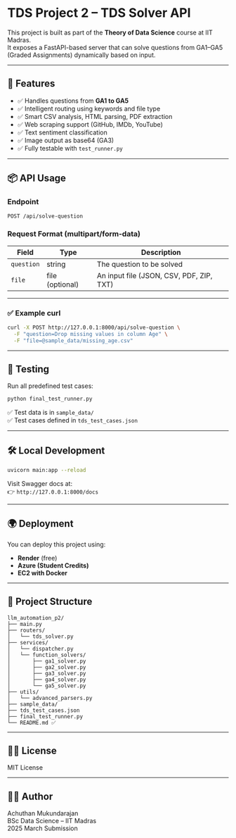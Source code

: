 
# TDS Project 2 – TDS Solver API

This project is built as part of the **Theory of Data Science** course at IIT Madras.  
It exposes a FastAPI-based server that can solve questions from GA1–GA5 (Graded Assignments) dynamically based on input.

---

## 🚀 Features

- ✅ Handles questions from **GA1 to GA5**
- ✅ Intelligent routing using keywords and file type
- ✅ Smart CSV analysis, HTML parsing, PDF extraction
- ✅ Web scraping support (GitHub, IMDb, YouTube)
- ✅ Text sentiment classification
- ✅ Image output as base64 (GA3)
- ✅ Fully testable with `test_runner.py`

---

## 📦 API Usage

### Endpoint
```http
POST /api/solve-question
```

### Request Format (multipart/form-data)
| Field | Type   | Description |
|-------|--------|-------------|
| `question` | string | The question to be solved |
| `file`     | file (optional) | An input file (JSON, CSV, PDF, ZIP, TXT) |

---

### ✅ Example curl
```bash
curl -X POST http://127.0.0.1:8000/api/solve-question \
  -F "question=Drop missing values in column Age" \
  -F "file=@sample_data/missing_age.csv"
```

---

## 🧪 Testing

Run all predefined test cases:

```bash
python final_test_runner.py
```

✅ Test data is in `sample_data/`  
✅ Test cases defined in `tds_test_cases.json`

---

## 🛠 Local Development

```bash
uvicorn main:app --reload
```

Visit Swagger docs at:  
👉 `http://127.0.0.1:8000/docs`

---

## 🌍 Deployment

You can deploy this project using:
- **Render** (free)
- **Azure (Student Credits)**
- **EC2 with Docker**

---

## 📁 Project Structure

```
llm_automation_p2/
├── main.py
├── routers/
│   └── tds_solver.py
├── services/
│   └── dispatcher.py
│   └── function_solvers/
│       ├── ga1_solver.py
│       ├── ga2_solver.py
│       ├── ga3_solver.py
│       ├── ga4_solver.py
│       └── ga5_solver.py
├── utils/
│   └── advanced_parsers.py
├── sample_data/
├── tds_test_cases.json
├── final_test_runner.py
└── README.md ✅
```

---

## 🧑‍⚖️ License

MIT License

---

## 👨‍💻 Author

Achuthan Mukundarajan  
BSc Data Science – IIT Madras  
2025 March Submission
